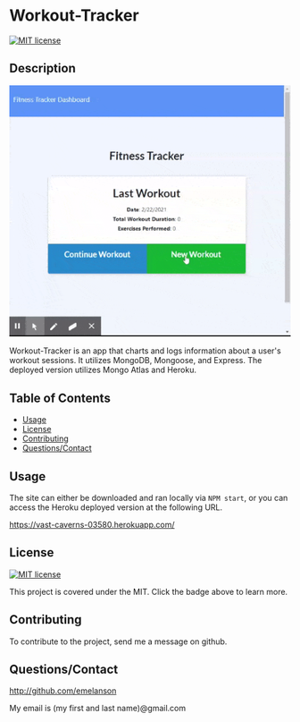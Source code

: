 # Workout-Tracker
[![MIT license](https://img.shields.io/badge/License-MIT-blue.svg)](https://lbesson.mit-license.org/)

## Description

<img src="demo1.gif"/>

Workout-Tracker is an app that charts and logs information about a user's workout sessions.  It utilizes MongoDB, Mongoose, and Express.  The deployed version utilizes Mongo Atlas and Heroku.


## Table of Contents

* [Usage](#usage)
* [License](#license)
* [Contributing](#contributing)
* [Questions/Contact](#questions/contact)



## Usage

The site can either be downloaded and ran locally via ```NPM start```, or you can access the Heroku deployed version at the following URL.

https://vast-caverns-03580.herokuapp.com/



## License

[![MIT license](https://img.shields.io/badge/License-MIT-blue.svg)](https://lbesson.mit-license.org/)

This project is covered under the MIT.  Click the badge above to learn more.


## Contributing

To contribute to the project, send me a message on github.


## Questions/Contact

 http://github.com/emelanson

 My email is (my first and last name)@gmail.com


  